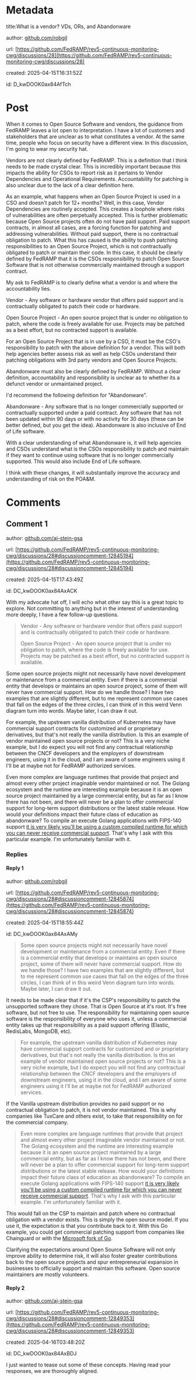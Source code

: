 # Metadata

title:What is a vendor? VDs, ORs, and Abandonware

author: [github.com/robgil](https://github.com/robgil)

url: [https://github.com/FedRAMP/rev5-continuous-monitoring-cwg/discussions/28](https://github.com/FedRAMP/rev5-continuous-monitoring-cwg/discussions/28)

created: 2025-04-15T16:31:52Z

id: D_kwDOOK0ax84AfTch



# Post

When it comes to Open Source Software and vendors, the guidance from FedRAMP leaves a lot open to interpretation. I have a lot of customers and stakeholders that are unclear as to what constitutes a vendor. At the same time, people who focus on security have a different view. In this discussion, I'm going to wear my security hat. 

Vendors are not clearly defined by FedRAMP. This is a definition that I think needs to be made crystal clear. This is incredibly important because this impacts the ability for CSOs to report risk as it pertains to Vendor Dependencies and Operational Requirements. Accountability for patching is also unclear due to the lack of a clear definition here. 

As an example, what happens when an Open Source Project is used in a CSO and doesn't patch for 12+ months? Well, in this case, Vendor Dependencies are routinely accepted. This creates a loophole where risks of vulnerabilities are often perpetually accepted. This is further problematic because Open Source projects often do not have paid support. Paid support contracts, in almost all cases, are a forcing function for patching and addressing vulnerabilities. Without paid support, there is no contractual obligation to patch. What this has caused is the ability to push patching responsibilities to an Open Source Project, which is not contractually obligated to patch or maintain their code. In this case, it should be clearly defined by FedRAMP that it is the CSOs responsibility to patch Open Source Software that is not otherwise commercially maintained through a support contract. 

My ask to FedRAMP is to clearly define what a vendor is and where the accountability lies. 

Vendor - Any software or hardware vendor that offers paid support and is contractually obligated to patch their code or hardware. 

Open Source Project - An open source project that is under no obligation to patch, where the code is freely available for use. Projects may be patched as a best effort, but no contracted support is available. 

For an Open Source Project that is in use by a CSO, it must be the CSO's responsibility to patch with the above definition for a vendor. This will both help agencies better assess risk as well as help CSOs understand their patching obligations with 3rd party vendors and Open Source Projects. 

Abandonware must also be clearly defined by FedRAMP. Without a clear definition, accountability and responsibility is unclear as to whether its a defunct vendor or unmaintained project. 

I'd recommend the following definition for "Abandonware".

Abandonware - Any software that is no longer commercially supported or contractually supported under a paid contract. Any software that has not been updated within 90 days or with no activity for 30 days (these can be better defined, but you get the idea). Abandonware is also inclusive of End of Life software. 

With a clear understanding of what Abandonware is, it will help agencies and CSOs understand what is the CSOs responsibility to patch and maintain if they want to continue using software that is no longer commercially supported. This would also include End of Life software.

I think with these changes, it will substantially improve the accuracy and understanding of risk on the POA&M.

# Comments




## Comment 1

author: [github.com/aj-stein-gsa](https://github.com/aj-stein-gsa)

url: [https://github.com/FedRAMP/rev5-continuous-monitoring-cwg/discussions/28#discussioncomment-12845194](https://github.com/FedRAMP/rev5-continuous-monitoring-cwg/discussions/28#discussioncomment-12845194)

created: 2025-04-15T17:43:49Z

id: DC_kwDOOK0ax84AxACK

With my advocate hat off, I will echo what other say this is a great topic to explore. Not committing to anything but in the interest of understanding more deeply, I have a few follow-up questions.

> Vendor - Any software or hardware vendor that offers paid support and is contractually obligated to patch their code or hardware.
> 
> Open Source Project - An open source project that is under no obligation to patch, where the code is freely available for use. Projects may be patched as a best effort, but no contracted support is available.

Some open source projects might not necessarily have novel development or maintenance from a commercial entity. Even if there is a commercial entity that develops or maintains an open source project, some of them will never have commercial support. How do we handle those? I have two examples that are slightly different, but to me represent common use cases that fall on the edges of the three circles, I can think of in this weird Venn diagram turn into words. Maybe later, I can draw it out.

For example, the upstream vanilla distribution of Kubernetes may have commercial support contracts for customized and or proprietary derivatives, but that's not really the vanilla distribution. Is this an example of vendor maintained open source projects or not? This is a very niche example, but I do expect you will not find any contractual relationship between the CNCF developers and the employers of downstream engineers, using it in the cloud, and I am aware of some engineers using it I'll be at maybe not for FedRAMP authorized services.

Even more complex are language runtimes that provide that project and almost every other project imaginable vendor maintained or not. The Golang ecosystem and the runtime are interesting example because it is an open source project maintained by a large commercial entity, but as far as I know there has not been, and there will never be a plan to offer commercial support for long-term support distributions or the latest stable release. How would your definitions impact their future class of education as abandonware? To compile an execute Golang applications with FIPS-140 support [it is very likely you'll be using a custom compiled runtime for which you can never receive commercial support](https://go.dev/doc/security/fips140#goboringcrypto). That's why I ask with this particular example. I'm unfortunately familiar with it.


### Replies



#### Reply 1

author: [github.com/robgil](https://github.com/robgil)

url: [https://github.com/FedRAMP/rev5-continuous-monitoring-cwg/discussions/28#discussioncomment-12845874](https://github.com/FedRAMP/rev5-continuous-monitoring-cwg/discussions/28#discussioncomment-12845874)

created: 2025-04-15T18:55:44Z

id: DC_kwDOOK0ax84AxAMy

> Some open source projects might not necessarily have novel development or maintenance from a commercial entity. Even if there is a commercial entity that develops or maintains an open source project, some of them will never have commercial support. How do we handle those? I have two examples that are slightly different, but to me represent common use cases that fall on the edges of the three circles, I can think of in this weird Venn diagram turn into words. Maybe later, I can draw it out.

It needs to be made clear that if it's the CSP's responsibility to patch the unsupported software they chose. That is Open Source at it's root. It's free software, but not free to use. The responsibility for maintaining open source software is the responsibility of everyone who uses it, unless a commercial entity takes up that responsibility as a paid support offering (Elastic, RedisLabs, MongoDB, etc). 

> For example, the upstream vanilla distribution of Kubernetes may have commercial support contracts for customized and or proprietary derivatives, but that's not really the vanilla distribution. Is this an example of vendor maintained open source projects or not? This is a very niche example, but I do expect you will not find any contractual relationship between the CNCF developers and the employers of downstream engineers, using it in the cloud, and I am aware of some engineers using it I'll be at maybe not for FedRAMP authorized services.

If the Vanilla upstream distribution provides no paid support or no contractual obligation to patch, it is not vendor maintained. This is why companies like TuxCare and others exist, to take that responsibility on for the commercial company. 

> Even more complex are language runtimes that provide that project and almost every other project imaginable vendor maintained or not. The Golang ecosystem and the runtime are interesting example because it is an open source project maintained by a large commercial entity, but as far as I know there has not been, and there will never be a plan to offer commercial support for long-term support distributions or the latest stable release. How would your definitions impact their future class of education as abandonware? To compile an execute Golang applications with FIPS-140 support [it is very likely you'll be using a custom compiled runtime for which you can never receive commercial support](https://go.dev/doc/security/fips140#goboringcrypto). That's why I ask with this particular example. I'm unfortunately familiar with it.

This would fall on the CSP to maintain and patch where no contractual obligation with a vendor exists. This is simply the open source model. If you use it, the expectation is that you contribute back to it. With this Go example, you could get commercial patching support from companies like Chainguard or with the [Microsoft fork of Go](https://github.com/microsoft/go/blob/microsoft/main/eng/doc/fips/README.md).

Clarifying the expectations around Open Source Software will not only improve ability to determine risk, it will also foster greater contributions back to the open source projects and spur entrepreneurial expansion in businesses to officially support and maintain this software. Open source maintainers are mostly volunteers. 



#### Reply 2

author: [github.com/aj-stein-gsa](https://github.com/aj-stein-gsa)

url: [https://github.com/FedRAMP/rev5-continuous-monitoring-cwg/discussions/28#discussioncomment-12849353](https://github.com/FedRAMP/rev5-continuous-monitoring-cwg/discussions/28#discussioncomment-12849353)

created: 2025-04-16T03:48:20Z

id: DC_kwDOOK0ax84AxBDJ

I just wanted to tease out some of these concepts. Having read your responses, we are thoroughly aligned.

